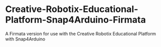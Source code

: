 # Creative-Robotix-Educational-Platform-Snap4Arduino-Firmata
A Firmata version for use with the Creative Robotix Educational Platform with Snap4Arduino
